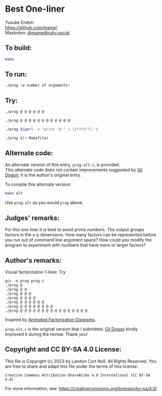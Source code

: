 # Best One-liner

Yusuke Endoh  
<https://github.com/mame/>  
Mastodon: [@mame@ruby.social](https://ruby.social/@mame)

## To build:

```sh
make
```

## To run:

```sh
./prog <a number of arguments>
```

## Try:

```sh
./prog @ @ @ @ @ @

./prog @ @ @ @ @ @ @ @ @ @ @ @

./prog $(perl -e 'print "@ " x (2*3*5*7);')

./prog $(< Makefile)
```

## Alternate code:

An alternate version of this entry, `prog.alt.c`, is provided.  
This alternate code does not contain improvements suggested by [Gil
Dogon](/winners.html#Gil_Dogon); it is
the author's original entry.

To compile this alternate version:

```sh
make alt
```

Use `prog.alt` as you would `prog` above.

## Judges' remarks:

For this one liner it is best to avoid prime numbers. The output groups
factors in the x-y dimensions. How many factors can be represented before you
run out of command line argument space? How could you modify the program to
experiment with numbers that have more or larger factors?

## Author's remarks:

Visual factorization 1-liner.  Try:

    gcc -o prog prog.c
    ./prog @
    ./prog @ @
    ./prog @ @ @
    ./prog @ @ @ @
    ./prog @ @ @ @ @ @
    ./prog @ @ @ @ @ @ @ @
    ./prog @ @ @ @ @ @ @ @ @ @ @ @ @ @ @ @

Inspired by [Animated Factorization
Diagrams](http://www.datapointed.net/visualizations/math/factorization/animated-diagrams/).

`prog.alt.c` is the original version that I submitted. [Gil
Dogon](/winners.html#Gil_Dogon) kindly improved it during the review.  Thank
you!

## Copyright and CC BY-SA 4.0 License:

This file is Copyright (c) 2023 by Landon Curt Noll.  All Rights Reserved.
You are free to share and adapt this file under the terms of this license:

    Creative Commons Attribution-ShareAlike 4.0 International (CC BY-SA 4.0)

For more information, see: https://creativecommons.org/licenses/by-sa/4.0/
